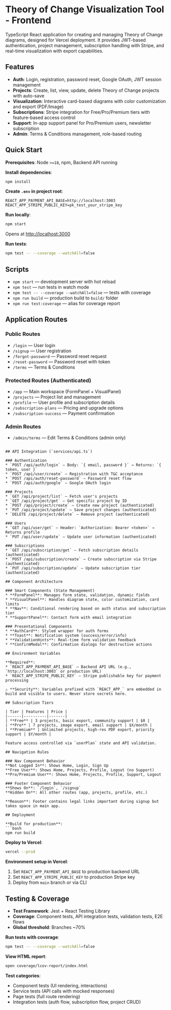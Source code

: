 # Theory of Change Visualization Tool - Frontend

TypeScript React application for creating and managing Theory of Change diagrams, designed for Vercel deployment. It provides JWT-based authentication, project management, subscription handling with Stripe, and real-time visualization with export capabilities.

## Features

* **Auth**: Login, registration, password reset, Google OAuth, JWT session management
* **Projects**: Create, list, view, update, delete Theory of Change projects with auto-save
* **Visualization**: Interactive card-based diagrams with color customization and export (PDF/Image)
* **Subscriptions**: Stripe integration for Free/Pro/Premium tiers with feature-based access control
* **Support**: In-app support panel for Pro/Premium users, newsletter subscription
* **Admin**: Terms & Conditions management, role-based routing

## Quick Start

**Prerequisites**: Node `>=18`, npm, Backend API running

**Install dependencies**:
```bash
npm install
```

**Create `.env` in project root**:
```env
REACT_APP_PAYMENT_API_BASE=http://localhost:3003
REACT_APP_STRIPE_PUBLIC_KEY=pk_test_your_stripe_key
```

**Run locally**:
```bash
npm start
```
Opens at [http://localhost:3000](http://localhost:3000)

**Run tests**:
```bash
npm test -- --coverage --watchAll=false
```

## Scripts

* `npm start` — development server with hot reload
* `npm test` — run tests in watch mode
* `npm test -- --coverage --watchAll=false` — tests with coverage
* `npm run build` — production build to `build/` folder
* `npm run test:coverage` — alias for coverage report

## Application Routes

### Public Routes
* `/login` — User login
* `/signup` — User registration  
* `/forgot-password` — Password reset request
* `/reset-password` — Password reset with token
* `/terms` — Terms & Conditions

### Protected Routes (Authenticated)
* `/app` — Main workspace (FormPanel + VisualPanel)
* `/projects` — Project list and management
* `/profile` — User profile and subscription details
* `/subscription-plans` — Pricing and upgrade options
* `/subscription-success` — Payment confirmation

### Admin Routes
* `/admin/terms` — Edit Terms & Conditions (admin only)

```

## API Integration (`services/api.ts`)

### Authentication
* `POST /api/auth/login` — Body: `{ email, password }` → Returns: `{ token, user }`
* `POST /api/user/create` — Registration with T&C acceptance
* `POST /api/auth/reset-password` — Password reset flow
* `POST /api/auth/google` — Google OAuth login

### Projects
* `GET /api/project/list` — Fetch user's projects
* `GET /api/project/get` — Get specific project by ID
* `POST /api/project/create` — Create new project (authenticated)
* `PUT /api/project/update` — Save project changes (authenticated)
* `DELETE /api/project/delete` — Remove project (authenticated)

### Users
* `GET /api/user/get` — Header: `Authorization: Bearer <token>` → Returns profile
* `PUT /api/user/update` — Update user information (authenticated)

### Subscriptions
* `GET /api/subscription/get` — Fetch subscription details (authenticated)
* `POST /api/subscription/create` — Create subscription via Stripe (authenticated)
* `PUT /api/subscription/update` — Update subscription tier (authenticated)

## Component Architecture

### Smart Components (State Management)
* **FormPanel**: Manages form state, validation, dynamic fields
* **VisualPanel**: Handles diagram state, color customization, card limits
* **Nav**: Conditional rendering based on auth status and subscription tier
* **SupportPanel**: Contact form with email integration

### Presentational Components
* **AuthCard**: Styled wrapper for auth forms
* **Toast**: Notification system (success/error/info)
* **ValidationHints**: Real-time form validation feedback
* **ConfirmModal**: Confirmation dialogs for destructive actions

## Environment Variables

**Required**:
* `REACT_APP_PAYMENT_API_BASE` — Backend API URL (e.g., `http://localhost:3003` or production URL)
* `REACT_APP_STRIPE_PUBLIC_KEY` — Stripe publishable key for payment processing

⚠️ **Security**: Variables prefixed with `REACT_APP_` are embedded in build and visible to users. Never store secrets here.

## Subscription Tiers

| Tier | Features | Price |
|------|----------|-------|
| **Free** | 3 projects, basic export, community support | $0 |
| **Pro** | 7 projects, image export, email support | $X/month |
| **Premium** | Unlimited projects, high-res PDF export, priority support | $Y/month |

Feature access controlled via `userPlan` state and API validation.

## Navigation Rules

### Nav Component Behavior
**Not Logged In**: Shows Home, Login, Sign Up  
**Free User**: Shows Home, Projects, Profile, Logout (no Support)  
**Pro/Premium User**: Shows Home, Projects, Profile, Support, Logout

### Footer Component Behavior
**Shows On**: `/login`, `/signup`  
**Hidden On**: All other routes (app, projects, profile, etc.)

**Reason**: Footer contains legal links important during signup but takes space in main app.

## Deployment

**Build for production**:
```bash
npm run build
```

**Deploy to Vercel**:
```bash
vercel --prod
```

**Environment setup in Vercel**:
1. Set `REACT_APP_PAYMENT_API_BASE` to production backend URL
2. Set `REACT_APP_STRIPE_PUBLIC_KEY` to production Stripe key
3. Deploy from `main` branch or via CLI

## Testing & Coverage

* **Test Framework**: Jest + React Testing Library
* **Coverage**: Component tests, API integration tests, validation tests, E2E flows
* **Global threshold**: Branches ~70%

**Run tests with coverage**:
```bash
npm test -- --coverage --watchAll=false
```

**View HTML report**:
```bash
open coverage/lcov-report/index.html
```

**Test categories**:
* Component tests (UI rendering, interactions)
* Service tests (API calls with mocked responses)
* Page tests (full route rendering)
* Integration tests (auth flow, subscription flow, project CRUD)


